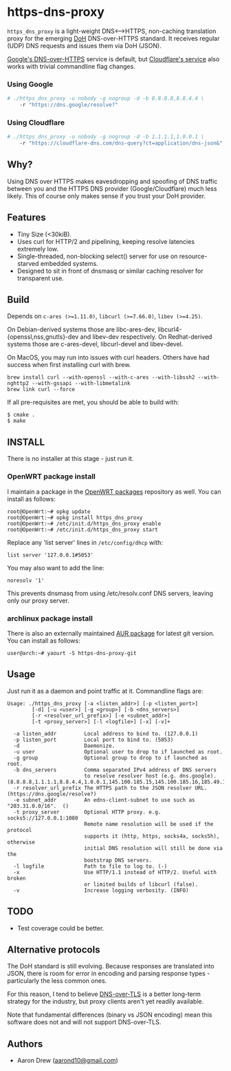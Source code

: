 # https-dns-proxy

`https_dns_proxy` is a light-weight DNS&lt;--&gt;HTTPS, non-caching translation
proxy for the emerging [DoH][doh-wg] DNS-over-HTTPS standard. It receives
regular (UDP) DNS requests and issues them via DoH (JSON).

[Google's DNS-over-HTTPS][google-json] service is default, but
[Cloudflare's service][cloudflare-json] also works with trivial commandline flag
changes.

[cloudflare-json]: https://developers.cloudflare.com/1.1.1.1/dns-over-https/json-format/
[doh-wg]: https://datatracker.ietf.org/wg/doh/about/
[google-json]: https://developers.google.com/speed/public-dns/docs/doh/json

### Using Google

```bash
# ./https_dns_proxy -u nobody -g nogroup -d -b 8.8.8.8,8.8.4.4 \
    -r "https://dns.google/resolve?"
```

### Using Cloudflare

```bash
# ./https_dns_proxy -u nobody -g nogroup -d -b 1.1.1.1,1.0.0.1 \
    -r "https://cloudflare-dns.com/dns-query?ct=application/dns-json&"
```

## Why?

Using DNS over HTTPS makes eavesdropping and spoofing of DNS traffic between you
and the HTTPS DNS provider (Google/Cloudflare) much less likely. This of course 
only makes sense if you trust your DoH provider.

## Features

* Tiny Size (<30kiB).
* Uses curl for HTTP/2 and pipelining, keeping resolve latencies extremely low.
* Single-threaded, non-blocking select() server for use on resource-starved 
  embedded systems.
* Designed to sit in front of dnsmasq or similar caching resolver for
  transparent use.

## Build

Depends on `c-ares (>=1.11.0)`, `libcurl (>=7.66.0)`, `libev (>=4.25)`.

On Debian-derived systems those are libc-ares-dev,
libcurl4-{openssl,nss,gnutls}-dev and libev-dev respectively.
On Redhat-derived systems those are c-ares-devel, libcurl-devel and
libev-devel.

On MacOS, you may run into issues with curl headers. Others have had success when first installing curl with brew.
```
brew install curl --with-openssl --with-c-ares --with-libssh2 --with-nghttp2 --with-gssapi --with-libmetalink
brew link curl --force
```

If all pre-requisites are met, you should be able to build with:
```
$ cmake .
$ make
```

## INSTALL

There is no installer at this stage - just run it.

### OpenWRT package install

I maintain a package in the [OpenWRT packages](https://github.com/openwrt/packages) repository as well.
You can install as follows:

```
root@OpenWrt:~# opkg update
root@OpenWrt:~# opkg install https_dns_proxy
root@OpenWrt:~# /etc/init.d/https_dns_proxy enable
root@OpenWrt:~# /etc/init.d/https_dns_proxy start
```

Replace any 'list server' lines in `/etc/config/dhcp` with:

`list server '127.0.0.1#5053'`

You may also want to add the line:

`noresolv '1'`

This prevents dnsmasq from using /etc/resolv.conf DNS servers, leaving only our proxy server.

### archlinux package install

There is also an externally maintained [AUR package](https://aur.archlinux.org/packages/https-dns-proxy-git/) for latest git version. You can install as follows:
```
user@arch:~# yaourt -S https-dns-proxy-git
```

## Usage

Just run it as a daemon and point traffic at it. Commandline flags are:

```
Usage: ./https_dns_proxy [-a <listen_addr>] [-p <listen_port>]
        [-d] [-u <user>] [-g <group>] [-b <dns_servers>]
        [-r <resolver_url_prefix>] [-e <subnet_addr>]
        [-t <proxy_server>] [-l <logfile>] [-x] [-v]+

  -a listen_addr         Local address to bind to. (127.0.0.1)
  -p listen_port         Local port to bind to. (5053)
  -d                     Daemonize.
  -u user                Optional user to drop to if launched as root.
  -g group               Optional group to drop to if launched as root.
  -b dns_servers         Comma separated IPv4 address of DNS servers
                         to resolve resolver host (e.g. dns.google).  (8.8.8.8,1.1.1.1,8.8.4.4,1.0.0.1,145.100.185.15,145.100.185.16,185.49.141.37)
  -r resolver_url_prefix The HTTPS path to the JSON resolver URL.  (https://dns.google/resolve?)
  -e subnet_addr         An edns-client-subnet to use such as "203.31.0.0/16".  ()
  -t proxy_server        Optional HTTP proxy. e.g. socks5://127.0.0.1:1080
                         Remote name resolution will be used if the protocol
                         supports it (http, https, socks4a, socks5h), otherwise
                         initial DNS resolution will still be done via the
                         bootstrap DNS servers.
  -l logfile             Path to file to log to. (-)
  -x                     Use HTTP/1.1 instead of HTTP/2. Useful with broken
                         or limited builds of libcurl (false).
  -v                     Increase logging verbosity. (INFO)
```

## TODO

* Test coverage could be better.

## Alternative protocols

The DoH standard is still evolving. Because responses are translated into
JSON, there is room for error in encoding and parsing response types -
particularly the less common ones.

For this reason, I tend to believe [DNS-over-TLS](https://developers.cloudflare.com/1.1.1.1/dns-over-tls/) is a better
long-term strategy for the industry, but proxy clients aren't yet
readily available. 

Note that fundamental differences (binary vs JSON encoding) mean this
software does not and will not support DNS-over-TLS.

## Authors

* Aaron Drew (aarond10@gmail.com)
